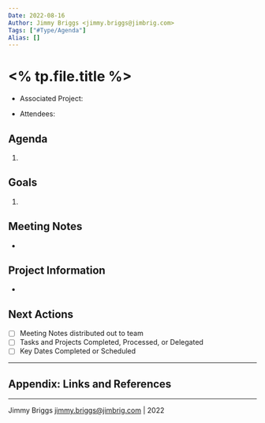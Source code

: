 ```yaml
---
Date: 2022-08-16
Author: Jimmy Briggs <jimmy.briggs@jimbrig.com>
Tags: ["#Type/Agenda"]
Alias: []
---
```


# <% tp.file.title %>

- Associated Project:

- Attendees:

## Agenda

1.

## Goals

1.

## Meeting Notes

- 

## Project Information

- 

## Next Actions

- [ ] Meeting Notes distributed out to team
- [ ] Tasks and Projects Completed, Processed, or Delegated
- [ ] Key Dates Completed or Scheduled

***

## Appendix: Links and References

***

Jimmy Briggs <jimmy.briggs@jimbrig.com> | 2022

